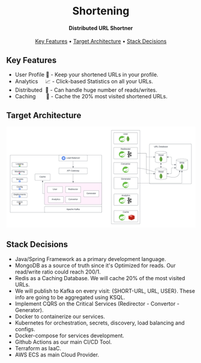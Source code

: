 <h1 align="center">
  Shortening
</h1>

<h4 align="center">Distributed URL Shortner</h4>

<p align="center">
  <a href="#key-features">Key Features</a> •
  <a href="#targer-architecture">Target Architecture</a> •
  <a href="#stack-decisions">Stack Decisions</a>
</p>

## Key Features

* User Profile 👤 - Keep your shortened URLs in your profile.
* Analytics&nbsp;&nbsp;&nbsp;&nbsp;&nbsp;📈 - Click-based Statistics on all your URLs.
* Distributed&nbsp;  🚀 - Can handle huge number of reads/writes.
* Caching &nbsp;&nbsp;&nbsp;&nbsp;&nbsp;&nbsp;🏪 - Cache the 20% most visited shortened URLs.

## Target Architecture

![ScreenShot](/images/url-shortner-diagram.png)

## Stack Decisions
* Java/Spring Framework as a primary development language.
* MongoDB as a source of truth since it's Optimized for reads. Our read/write ratio could reach 200/1. 
* Redis as a Caching Database. We will cache 20% of the most visited URLs.
* We will publish to Kafka on every visit: {SHORT-URL,  URL, USER}. These info are going to be aggregated using KSQL.
* Implement CQRS on the Critical Services (Redirector - Convertor - Generator).
* Docker to containerize our services. 
* Kubernetes for orchestration, secrets, discovery, load balancing and configs. 
* Docker-compose for services development.
* Github Actions as our main CI/CD Tool. 
* Terraform as IaaC. 
* AWS ECS as main Cloud Provider. 
